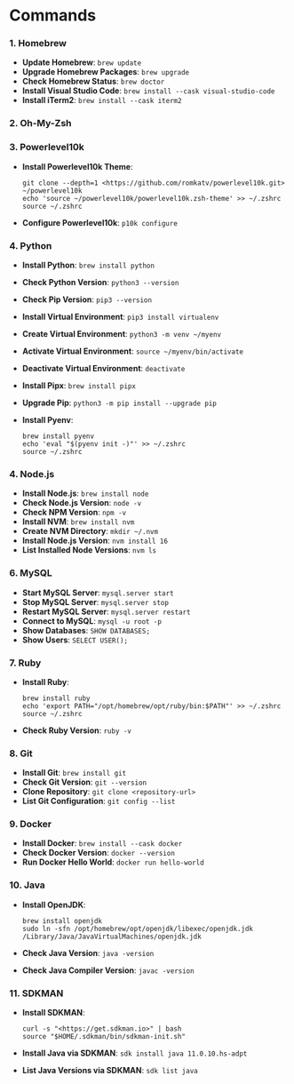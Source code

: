 # Commands

### **1. Homebrew**

- **Update Homebrew**: `brew update`
- **Upgrade Homebrew Packages**: `brew upgrade`
- **Check Homebrew Status**: `brew doctor`
- **Install Visual Studio Code**: `brew install --cask visual-studio-code`
- **Install iTerm2**: `brew install --cask iterm2`

### **2. Oh-My-Zsh**

### **3. Powerlevel10k**

- **Install Powerlevel10k Theme**:
    
    ```
    git clone --depth=1 <https://github.com/romkatv/powerlevel10k.git> ~/powerlevel10k
    echo 'source ~/powerlevel10k/powerlevel10k.zsh-theme' >> ~/.zshrc
    source ~/.zshrc
    ```
    
- **Configure Powerlevel10k**: `p10k configure`

### **4. Python**

- **Install Python**: `brew install python`
- **Check Python Version**: `python3 --version`
- **Check Pip Version**: `pip3 --version`
- **Install Virtual Environment**: `pip3 install virtualenv`
- **Create Virtual Environment**: `python3 -m venv ~/myenv`
- **Activate Virtual Environment**: `source ~/myenv/bin/activate`
- **Deactivate Virtual Environment**: `deactivate`
- **Install Pipx**: `brew install pipx`
- **Upgrade Pip**: `python3 -m pip install --upgrade pip`
- **Install Pyenv**:
    
    ```
    brew install pyenv
    echo 'eval "$(pyenv init -)"' >> ~/.zshrc
    source ~/.zshrc
    ```
    

### **4. Node.js**

- **Install Node.js**: `brew install node`
- **Check Node.js Version**: `node -v`
- **Check NPM Version**: `npm -v`
- **Install NVM**: `brew install nvm`
- **Create NVM Directory**: `mkdir ~/.nvm`
- **Install Node.js Version**: `nvm install 16`
- **List Installed Node Versions**: `nvm ls`

### **6. MySQL**

- **Start MySQL Server**: `mysql.server start`
- **Stop MySQL Server**: `mysql.server stop`
- **Restart MySQL Server**: `mysql.server restart`
- **Connect to MySQL**: `mysql -u root -p`
- **Show Databases**: `SHOW DATABASES;`
- **Show Users**: `SELECT USER();`

### **7. Ruby**

- **Install Ruby**:
    
    ```
    brew install ruby
    echo 'export PATH="/opt/homebrew/opt/ruby/bin:$PATH"' >> ~/.zshrc
    source ~/.zshrc
    ```
    
- **Check Ruby Version**: `ruby -v`

### **8. Git**

- **Install Git**: `brew install git`
- **Check Git Version**: `git --version`
- **Clone Repository**: `git clone <repository-url>`
- **List Git Configuration**: `git config --list`

### **9. Docker**

- **Install Docker**: `brew install --cask docker`
- **Check Docker Version**: `docker --version`
- **Run Docker Hello World**: `docker run hello-world`

### **10. Java**

- **Install OpenJDK**:
    
    ```
    brew install openjdk
    sudo ln -sfn /opt/homebrew/opt/openjdk/libexec/openjdk.jdk /Library/Java/JavaVirtualMachines/openjdk.jdk
    ```
    
- **Check Java Version**: `java -version`
- **Check Java Compiler Version**: `javac -version`

### **11. SDKMAN**

- **Install SDKMAN**:
    
    ```
    curl -s "<https://get.sdkman.io>" | bash
    source "$HOME/.sdkman/bin/sdkman-init.sh"
    ```
    
- **Install Java via SDKMAN**: `sdk install java 11.0.10.hs-adpt`
- **List Java Versions via SDKMAN**: `sdk list java`
